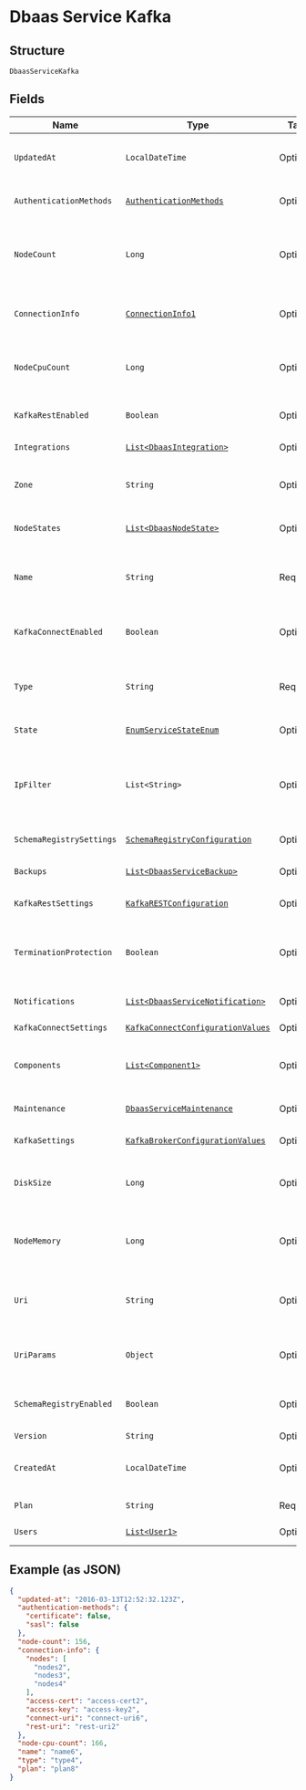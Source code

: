 
# Dbaas Service Kafka

## Structure

`DbaasServiceKafka`

## Fields

| Name | Type | Tags | Description | Getter | Setter |
|  --- | --- | --- | --- | --- | --- |
| `UpdatedAt` | `LocalDateTime` | Optional | Service last update timestamp (ISO 8601) | LocalDateTime getUpdatedAt() | setUpdatedAt(LocalDateTime updatedAt) |
| `AuthenticationMethods` | [`AuthenticationMethods`](../../doc/models/authentication-methods.md) | Optional | Kafka authentication methods | AuthenticationMethods getAuthenticationMethods() | setAuthenticationMethods(AuthenticationMethods authenticationMethods) |
| `NodeCount` | `Long` | Optional | Number of service nodes in the active plan<br>**Constraints**: `>= 0` | Long getNodeCount() | setNodeCount(Long nodeCount) |
| `ConnectionInfo` | [`ConnectionInfo1`](../../doc/models/connection-info-1.md) | Optional | Kafka connection information properties | ConnectionInfo1 getConnectionInfo() | setConnectionInfo(ConnectionInfo1 connectionInfo) |
| `NodeCpuCount` | `Long` | Optional | Number of CPUs for each node<br>**Constraints**: `>= 0` | Long getNodeCpuCount() | setNodeCpuCount(Long nodeCpuCount) |
| `KafkaRestEnabled` | `Boolean` | Optional | Whether Kafka REST is enabled | Boolean getKafkaRestEnabled() | setKafkaRestEnabled(Boolean kafkaRestEnabled) |
| `Integrations` | [`List<DbaasIntegration>`](../../doc/models/dbaas-integration.md) | Optional | Service integrations | List<DbaasIntegration> getIntegrations() | setIntegrations(List<DbaasIntegration> integrations) |
| `Zone` | `String` | Optional | The zone where the service is running | String getZone() | setZone(String zone) |
| `NodeStates` | [`List<DbaasNodeState>`](../../doc/models/dbaas-node-state.md) | Optional | State of individual service nodes | List<DbaasNodeState> getNodeStates() | setNodeStates(List<DbaasNodeState> nodeStates) |
| `Name` | `String` | Required | **Constraints**: *Minimum Length*: `0`, *Maximum Length*: `63` | String getName() | setName(String name) |
| `KafkaConnectEnabled` | `Boolean` | Optional | Whether Kafka Connect is enabled | Boolean getKafkaConnectEnabled() | setKafkaConnectEnabled(Boolean kafkaConnectEnabled) |
| `Type` | `String` | Required | **Constraints**: *Minimum Length*: `0`, *Maximum Length*: `64` | String getType() | setType(String type) |
| `State` | [`EnumServiceStateEnum`](../../doc/models/enum-service-state-enum.md) | Optional | - | EnumServiceStateEnum getState() | setState(EnumServiceStateEnum state) |
| `IpFilter` | `List<String>` | Optional | Allow incoming connections from CIDR address block, e.g. '10.20.0.0/16' | List<String> getIpFilter() | setIpFilter(List<String> ipFilter) |
| `SchemaRegistrySettings` | [`SchemaRegistryConfiguration`](../../doc/models/schema-registry-configuration.md) | Optional | - | SchemaRegistryConfiguration getSchemaRegistrySettings() | setSchemaRegistrySettings(SchemaRegistryConfiguration schemaRegistrySettings) |
| `Backups` | [`List<DbaasServiceBackup>`](../../doc/models/dbaas-service-backup.md) | Optional | List of backups for the service | List<DbaasServiceBackup> getBackups() | setBackups(List<DbaasServiceBackup> backups) |
| `KafkaRestSettings` | [`KafkaRESTConfiguration`](../../doc/models/kafka-rest-configuration.md) | Optional | - | KafkaRESTConfiguration getKafkaRestSettings() | setKafkaRestSettings(KafkaRESTConfiguration kafkaRestSettings) |
| `TerminationProtection` | `Boolean` | Optional | Service is protected against termination and powering off | Boolean getTerminationProtection() | setTerminationProtection(Boolean terminationProtection) |
| `Notifications` | [`List<DbaasServiceNotification>`](../../doc/models/dbaas-service-notification.md) | Optional | Service notifications | List<DbaasServiceNotification> getNotifications() | setNotifications(List<DbaasServiceNotification> notifications) |
| `KafkaConnectSettings` | [`KafkaConnectConfigurationValues`](../../doc/models/kafka-connect-configuration-values.md) | Optional | - | KafkaConnectConfigurationValues getKafkaConnectSettings() | setKafkaConnectSettings(KafkaConnectConfigurationValues kafkaConnectSettings) |
| `Components` | [`List<Component1>`](../../doc/models/component-1.md) | Optional | Service component information objects | List<Component1> getComponents() | setComponents(List<Component1> components) |
| `Maintenance` | [`DbaasServiceMaintenance`](../../doc/models/dbaas-service-maintenance.md) | Optional | Automatic maintenance settings | DbaasServiceMaintenance getMaintenance() | setMaintenance(DbaasServiceMaintenance maintenance) |
| `KafkaSettings` | [`KafkaBrokerConfigurationValues`](../../doc/models/kafka-broker-configuration-values.md) | Optional | - | KafkaBrokerConfigurationValues getKafkaSettings() | setKafkaSettings(KafkaBrokerConfigurationValues kafkaSettings) |
| `DiskSize` | `Long` | Optional | TODO UNIT disk space for data storage<br>**Constraints**: `>= 0` | Long getDiskSize() | setDiskSize(Long diskSize) |
| `NodeMemory` | `Long` | Optional | TODO UNIT of memory for each node<br>**Constraints**: `>= 0` | Long getNodeMemory() | setNodeMemory(Long nodeMemory) |
| `Uri` | `String` | Optional | URI for connecting to the service (may be absent) | String getUri() | setUri(String uri) |
| `UriParams` | `Object` | Optional | service_uri parameterized into key-value pairs | Object getUriParams() | setUriParams(Object uriParams) |
| `SchemaRegistryEnabled` | `Boolean` | Optional | Whether Schema-Registry is enabled | Boolean getSchemaRegistryEnabled() | setSchemaRegistryEnabled(Boolean schemaRegistryEnabled) |
| `Version` | `String` | Optional | Kafka version | String getVersion() | setVersion(String version) |
| `CreatedAt` | `LocalDateTime` | Optional | Service creation timestamp (ISO 8601) | LocalDateTime getCreatedAt() | setCreatedAt(LocalDateTime createdAt) |
| `Plan` | `String` | Required | Subscription plan | String getPlan() | setPlan(String plan) |
| `Users` | [`List<User1>`](../../doc/models/user-1.md) | Optional | List of service users | List<User1> getUsers() | setUsers(List<User1> users) |

## Example (as JSON)

```json
{
  "updated-at": "2016-03-13T12:52:32.123Z",
  "authentication-methods": {
    "certificate": false,
    "sasl": false
  },
  "node-count": 156,
  "connection-info": {
    "nodes": [
      "nodes2",
      "nodes3",
      "nodes4"
    ],
    "access-cert": "access-cert2",
    "access-key": "access-key2",
    "connect-uri": "connect-uri6",
    "rest-uri": "rest-uri2"
  },
  "node-cpu-count": 166,
  "name": "name6",
  "type": "type4",
  "plan": "plan8"
}
```

